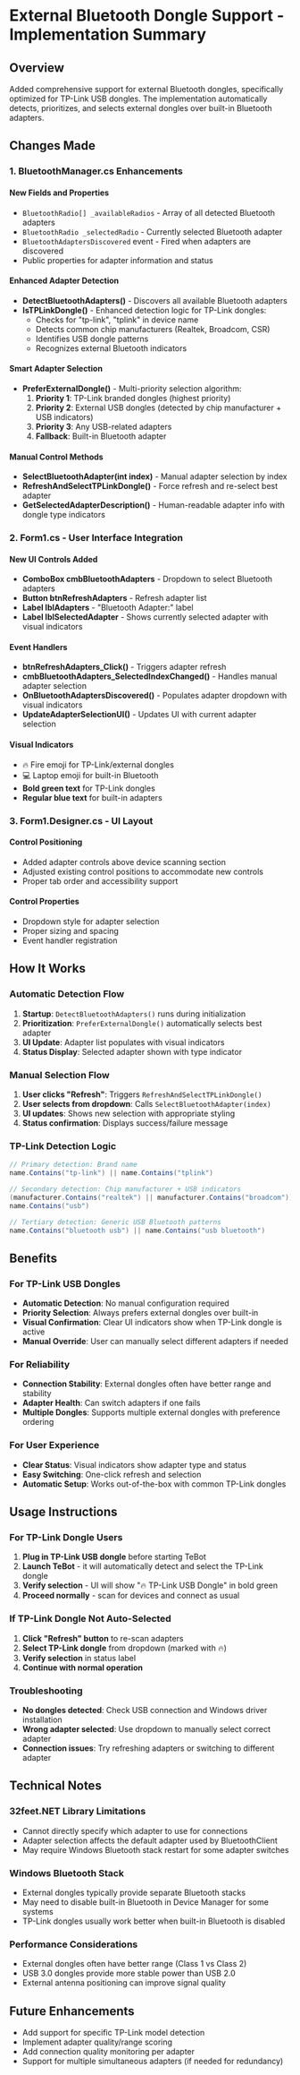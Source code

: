# External Bluetooth Dongle Support - Implementation Summary

## Overview
Added comprehensive support for external Bluetooth dongles, specifically optimized for TP-Link USB dongles. The implementation automatically detects, prioritizes, and selects external dongles over built-in Bluetooth adapters.

## Changes Made

### 1. BluetoothManager.cs Enhancements

#### New Fields and Properties
- `BluetoothRadio[] _availableRadios` - Array of all detected Bluetooth adapters
- `BluetoothRadio _selectedRadio` - Currently selected Bluetooth adapter
- `BluetoothAdaptersDiscovered` event - Fired when adapters are discovered
- Public properties for adapter information and status

#### Enhanced Adapter Detection
- **DetectBluetoothAdapters()** - Discovers all available Bluetooth adapters
- **IsTPLinkDongle()** - Enhanced detection logic for TP-Link dongles:
  - Checks for "tp-link", "tplink" in device name
  - Detects common chip manufacturers (Realtek, Broadcom, CSR)
  - Identifies USB dongle patterns
  - Recognizes external Bluetooth indicators

#### Smart Adapter Selection
- **PreferExternalDongle()** - Multi-priority selection algorithm:
  1. **Priority 1**: TP-Link branded dongles (highest priority)
  2. **Priority 2**: External USB dongles (detected by chip manufacturer + USB indicators)
  3. **Priority 3**: Any USB-related adapters
  4. **Fallback**: Built-in Bluetooth adapter

#### Manual Control Methods
- **SelectBluetoothAdapter(int index)** - Manual adapter selection by index
- **RefreshAndSelectTPLinkDongle()** - Force refresh and re-select best adapter
- **GetSelectedAdapterDescription()** - Human-readable adapter info with dongle type indicators

### 2. Form1.cs - User Interface Integration

#### New UI Controls Added
- **ComboBox cmbBluetoothAdapters** - Dropdown to select Bluetooth adapters
- **Button btnRefreshAdapters** - Refresh adapter list
- **Label lblAdapters** - "Bluetooth Adapter:" label
- **Label lblSelectedAdapter** - Shows currently selected adapter with visual indicators

#### Event Handlers
- **btnRefreshAdapters_Click()** - Triggers adapter refresh
- **cmbBluetoothAdapters_SelectedIndexChanged()** - Handles manual adapter selection
- **OnBluetoothAdaptersDiscovered()** - Populates adapter dropdown with visual indicators
- **UpdateAdapterSelectionUI()** - Updates UI with current adapter selection

#### Visual Indicators
- 🔥 Fire emoji for TP-Link/external dongles
- 💻 Laptop emoji for built-in Bluetooth
- **Bold green text** for TP-Link dongles
- **Regular blue text** for built-in adapters

### 3. Form1.Designer.cs - UI Layout

#### Control Positioning
- Added adapter controls above device scanning section
- Adjusted existing control positions to accommodate new controls
- Proper tab order and accessibility support

#### Control Properties
- Dropdown style for adapter selection
- Proper sizing and spacing
- Event handler registration

## How It Works

### Automatic Detection Flow
1. **Startup**: `DetectBluetoothAdapters()` runs during initialization
2. **Prioritization**: `PreferExternalDongle()` automatically selects best adapter
3. **UI Update**: Adapter list populates with visual indicators
4. **Status Display**: Selected adapter shown with type indicator

### Manual Selection Flow
1. **User clicks "Refresh"**: Triggers `RefreshAndSelectTPLinkDongle()`
2. **User selects from dropdown**: Calls `SelectBluetoothAdapter(index)`
3. **UI updates**: Shows new selection with appropriate styling
4. **Status confirmation**: Displays success/failure message

### TP-Link Detection Logic
```csharp
// Primary detection: Brand name
name.Contains("tp-link") || name.Contains("tplink")

// Secondary detection: Chip manufacturer + USB indicators
(manufacturer.Contains("realtek") || manufacturer.Contains("broadcom")) && 
name.Contains("usb")

// Tertiary detection: Generic USB Bluetooth patterns
name.Contains("bluetooth usb") || name.Contains("usb bluetooth")
```

## Benefits

### For TP-Link USB Dongles
- **Automatic Detection**: No manual configuration required
- **Priority Selection**: Always prefers external dongles over built-in
- **Visual Confirmation**: Clear UI indicators show when TP-Link dongle is active
- **Manual Override**: User can manually select different adapters if needed

### For Reliability
- **Connection Stability**: External dongles often have better range and stability
- **Adapter Health**: Can switch adapters if one fails
- **Multiple Dongles**: Supports multiple external dongles with preference ordering

### For User Experience
- **Clear Status**: Visual indicators show adapter type and status
- **Easy Switching**: One-click refresh and selection
- **Automatic Setup**: Works out-of-the-box with common TP-Link dongles

## Usage Instructions

### For TP-Link Dongle Users
1. **Plug in TP-Link USB dongle** before starting TeBot
2. **Launch TeBot** - it will automatically detect and select the TP-Link dongle
3. **Verify selection** - UI will show "🔥 TP-Link USB Dongle" in bold green
4. **Proceed normally** - scan for devices and connect as usual

### If TP-Link Dongle Not Auto-Selected
1. **Click "Refresh" button** to re-scan adapters
2. **Select TP-Link dongle** from dropdown (marked with 🔥)
3. **Verify selection** in status label
4. **Continue with normal operation**

### Troubleshooting
- **No dongles detected**: Check USB connection and Windows driver installation
- **Wrong adapter selected**: Use dropdown to manually select correct adapter
- **Connection issues**: Try refreshing adapters or switching to different adapter

## Technical Notes

### 32feet.NET Library Limitations
- Cannot directly specify which adapter to use for connections
- Adapter selection affects the default adapter used by BluetoothClient
- May require Windows Bluetooth stack restart for some adapter switches

### Windows Bluetooth Stack
- External dongles typically provide separate Bluetooth stacks
- May need to disable built-in Bluetooth in Device Manager for some systems
- TP-Link dongles usually work better when built-in Bluetooth is disabled

### Performance Considerations
- External dongles often have better range (Class 1 vs Class 2)
- USB 3.0 dongles provide more stable power than USB 2.0
- External antenna positioning can improve signal quality

## Future Enhancements
- Add support for specific TP-Link model detection
- Implement adapter quality/range scoring
- Add connection quality monitoring per adapter
- Support for multiple simultaneous adapters (if needed for redundancy)
